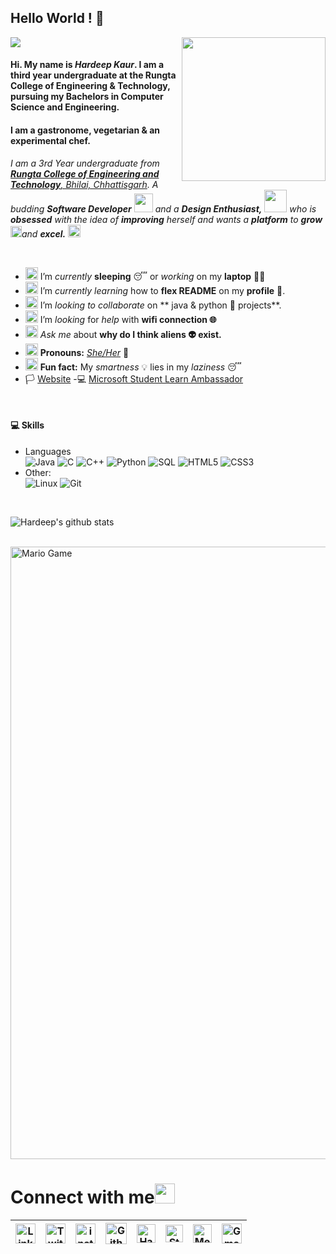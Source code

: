 ## Hello World ! 👋

![](https://komarev.com/ghpvc/?username=hardeep0598)
<img align='right' src="https://avatars3.githubusercontent.com/u/39173869?s=460&u=472808c26e312f404d7610f37bf7fd71ad84e843&v=4" width="230">

#### Hi. My name is *Hardeep Kaur*. I am a third year undergraduate at the Rungta College of Engineering & Technology, pursuing my Bachelors in Computer Science and Engineering.
#### I am a gastronome, vegetarian & an experimental chef.

<p>
  <em>
    I am a 3rd Year undergraduate from <a href="http://rungta.ac.in/"> <b>Rungta College of Engineering and Technology</b>, Bhilai, Chhattisgarh</a>.  
    A budding <b>Software Developer</b> <img src="https://github.com/hardeep0598/hardeep0598/blob/master/Developer.gif" width="30px"> and a <b>Design    Enthusiast,</b>&nbsp;<img src="https://github.com/hardeep0598/hardeep0598/blob/master/Designer.gif" width="36px">  who is <b>obsessed</b>
    with the idea of <b>improving</b> herself and wants a <b>platform</b> to 
    <b>grow</b> <img src="https://github.com/hardeep0598/hardeep0598/blob/master/Rocket.gif" width="18px">and 
    <b>excel.</b> <img src="https://github.com/hardeep0598/hardeep0598/blob/master/Medal.gif" width="20px">
  </em>  
</p>

<br>

- <img alt="GIF" src="https://github.com/hardeep0598/hardeep0598/blob/master/wave.gif" width="20vw" /> I’m *currently* **sleeping** 😴 or *working* on my **laptop** 👨‍💻
- <img alt="GIF" src="https://github.com/hardeep0598/hardeep0598/blob/master/gandalf_parrot.gif" width="20vw" /> I’m *currently learning* how to **flex README** on my **profile** 💪.
- <img alt="GIF" src="https://github.com/hardeep0598/hardeep0598/blob/master/headbang.gif" width="20vw" /> I’m *looking to collaborate* on ** java & python 🐍 projects**.
- <img alt="GIF" src="https://github.com/hardeep0598/hardeep0598/blob/master/hmm.gif" width="20vw" /> I’m *looking* for *help* with **wifi connection 🌐**
- <img alt="GIF" src="https://github.com/hardeep0598/hardeep0598/blob/master/happy.gif" width="20vw" /> *Ask me* about **why do I think aliens 👽 exist.**
- <img alt="GIF" src="https://github.com/hardeep0598/hardeep0598/blob/master/powerup.gif" width="20vw" /> **Pronouns:** [*She/Her*](https://pronoun.is/she) 🧔
- <img alt="GIF" src="https://github.com/hardeep0598/hardeep0598/blob/master/coin.gif" width="20vw" /> **Fun fact:** My *smartness* 💡 lies in my *laziness* 😴
- 🏳️‍ <a href="http://hardeepkaur.me">Website</a>
-💻 <a href="https://studentambassadors.microsoft.com/en-US/profile/64558"> Microsoft Student Learn Ambassador</a>

<br>

<h4> 💻 Skills</h4>
<ul>
<li>Languages<br>
  <!-- primary -->
  <img alt="Java" src="https://img.shields.io/badge/-Java-f89820?style=flat-square&logo=java&logoColor=white" />
  <img alt="C" src="https://img.shields.io/badge/-C-2c3e50?style=flat-square&logo=c&logoColor=white" />
  <img alt="C++" src="https://img.shields.io/badge/-C++-8e44ad?style=flat-square&logo=c%2B%2B&logoColor=white" />
  <img alt="Python" src="https://img.shields.io/badge/-Python-306998?style=flat-square&logo=python&logoColor=white" />
  <img alt="SQL" src="https://img.shields.io/badge/-SQL-E32934?style=flat-square&logo=mysql&logoColor=black&textColor=black" />
  <!-- web -->
  <img alt="HTML5" src="https://img.shields.io/badge/-HTML5-F16529?style=flat-square&logo=HTML5&logoColor=white" />
  <img alt="CSS3" src="https://img.shields.io/badge/-CSS3-264de4?style=flat-square&logo=CSS3&logoColor=white" />
</li>
<li>Other:<br>
  <img alt="Linux" src="https://img.shields.io/badge/-Linux-E95420?style=flat-square&logo=linux&logoColor=black&textColor=black" />
  <img alt="Git" src="https://img.shields.io/badge/-Git-e67e22?style=flat-square&logo=git&logoColor=white" />
</li>
</ul>

<br>

![Hardeep's github stats](https://github-readme-stats.vercel.app/api?username=hardeep0598&show_icons=true&hide_border=true)

<br>

<img src="https://github.com/hardeep0598/hardeep0598/blob/master/Mario_Gameplay.gif" alt="Mario Game" width="980">

<br>

# Connect with me<img src="https://github.com/hardeep0598/hardeep0598/blob/master/Handshake.gif" height="32px">



| [<img src="https://github.com/hardeep0598/hardeep0598/blob/master/Linkedin.svg" alt="Linkedin Logo" width="32">](https://www.linkedin.com/in/hardeepkaur0598/) | [<img src="https://github.com/hardeep0598/hardeep0598/blob/master/Twitter.svg" alt="Twitter Logo" width="32">](https://twitter.com/__Hardeepkaur__) | [<img src="https://github.com/hardeep0598/hardeep0598/blob/master/Instagram.svg" alt="instagram logo" width="32">](https://www.instagram.com/thedudethatcode/)| [<img src="https://cdn.svgporn.com/logos/github-icon.svg" alt="Github logo" width="34">](https://github.com/hardeep0598) | [<img src="https://github.com/hardeep0598/hardeep0598/blob/master/HackerRank.svg" alt="HackerRank Logo" width="30">](https://www.hackerrank.com/hardeepkaur_0598) | [<img src="https://cdn.svgporn.com/logos/stackoverflow-icon.svg" alt="Stackoverflow Logo" width="28">](https://stackoverflow.com/users/12828896/hardeep-kaur) | [<img src="https://cdn.svgporn.com/logos/medium.svg" alt="Medium Logo" width="30">](https://medium.com/@hardeepkaur.0598) | [<img src="https://github.com/hardeep0598/hardeep0598/blob/master/Gmail.svg" alt="Gmail logo" height="32">](mailto:hardeepkaur.0598@gmail.com)
|:---:|:---:|:---:|:---:|:---:|:---:|:---:|:---:|



<br>
<br>






<!--

![Dino](https://github.com/hardeep0598/hardeep0598/blob/master/Assets/dino.gif)

<a href="https://www.linkedin.com/in/hardeepkaur0598/">
    <img align="left" alt="Hardeep Kaur | Linkedin" width="24px" src="https://github.com/hardeep0598/hardeep0598/blob/master/Linkedin.svg" />
  </a> &nbsp;&nbsp;
  <a href="https://twitter.com/__Hardeepkaur__">
    <img align="left" alt="Hardeep Kaur | Twitter" width="26px" src="https://github.com/hardeep0598/hardeep0598/blob/master/Twitter.svg" />
  </a> &nbsp;&nbsp;
  <a href="https://www.instagram.com/__hardeep_kaur__/">
    <img align="left" alt="Hardeep Kaur | Instagram" width="24px" src="https://github.com/hardeep0598/hardeep0598/blob/master/Instagram.svg" />
  </a> &nbsp;&nbsp;
  <a href="mailto:hardeepkaur.0598@gmail.com">
    <img align="left" alt="Hardeep Kaur | Gmail" width="26px" src="https://github.com/hardeep0598/hardeep0598/blob/master/Gmail.svg" />
  </a>
  
  
  
| [<img src="https://github.com/hardeep0598/hardeep0598/blob/master/Linkedin.svg" alt="Hardeep Kaur | Linkedin" width="34">](https://www.linkedin.com/in/hardeepkaur0598/) | [<img src="https://github.com/hardeep0598/hardeep0598/blob/master/Assets/Instagram.svg" alt="instagram logo" width="24">](https://www.instagram.com/__hardeep_kaur__/) | [<img src="https://raw.githubusercontent.com/Delta456/Delta456/master/img/dev.png" alt="dev logo" width="24">](https://dev.to/delta456)| [<img src="https://raw.githubusercontent.com/Delta456/Delta456/master/img/deviant_art.jpg" alt="dev logo" width="24">](https://www.deviantart.com/delta2318) | [<img src="https://raw.githubusercontent.com/Delta456/Delta456/master/img/twitter.png" alt="twitter logo" width="34">](https://twitter.com/Delta2315) | [<img src="https://raw.githubusercontent.com/Delta456/Delta456/master/img/stack.svg" alt="stack logo" width="24">](https://stackoverflow.com/users/10053063/delta231) | [<img src="https://raw.githubusercontent.com/Delta456/Delta456/master/img/gitlab.png" alt="gitlab logo" width="24">](https://gitlab.com/Delta456) | [<img src="https://raw.githubusercontent.com/Delta456/Delta456/master/img/reddit.jpg" alt="reddit logo" width="24">](https://www.reddit.com/user/Delta231)
|---|---|---|---|---|---|---|---|





## 𝗠𝘆 𝗧𝗲𝗰𝗸 𝗦𝘁𝗮𝗰𝗸

<table>
  <tbody>
    <tr valign="top">
      <td width="25%" align="center">
        <span>𝗛𝗧𝗠𝗟𝟱</span><br><br><br>
        <img height="64px" src="https://cdn.svgporn.com/logos/html-5.svg">
      </td>
      <td width="25%" align="center">
        <span>𝗖𝗦𝗦𝟯</span><br><br><br>
        <img height="64px" src="https://cdn.svgporn.com/logos/css-3.svg">
      </td>
      <td width="25%" align="center">
        <span>𝗝𝗮𝘃𝗮𝗦𝗰𝗿𝗶𝗽𝘁</span><br><br><br>
        <img height="64px" src="https://cdn.svgporn.com/logos/javascript.svg">
      </td>
      <td width="25%" align="center">
        <span>𝗩𝘂𝗲</span><br><br><br>
        <img height="64px" src="https://cdn.svgporn.com/logos/vue.svg">
      </td>
    </tr>
    <tr valign="top">
      <td width="25%" align="center">
        <span>𝗪𝗲𝗯𝗽𝗮𝗰𝗸</span><br><br><br>
        <img height="64px" src="https://cdn.svgporn.com/logos/webpack.svg">
      </td>
      <td width="25%" align="center">
        <span>𝗘𝘀𝗹𝗶𝗻𝘁</span><br><br><br>
        <img height="64px" src="https://cdn.svgporn.com/logos/eslint.svg">
      </td>
      <td width="25%" align="center">
        <span>𝗚𝗶𝘁</span><br><br><br>
        <img height="64px" src="https://cdn.svgporn.com/logos/git-icon.svg">
      </td>
      <td width="25%" align="center">
        <span>𝗩𝗦 𝗖𝗼𝗱𝗲</span><br><br><br>
        <img height="64px" src="https://cdn.svgporn.com/logos/visual-studio-code.svg">
      </td>
    </tr>
    <tr valign="top">
      <td width="25%" align="center">
        <span>𝗟𝗲𝘀𝘀</span><br><br><br>
        <img height="64px" src="https://cdn.svgporn.com/logos/less.svg">
      </td>
      <td width="25%" align="center">
        <span>𝗦𝗮𝘀𝘀/𝗦𝗖𝗦𝗦</span><br><br><br>
        <img height="64px" src="https://cdn.svgporn.com/logos/sass.svg">
      </td>
      <td width="25%" align="center">
        <span>𝗧𝗮𝗶𝗹𝘄𝗶𝗻𝗱𝗖𝘀𝘀</span><br><br><br>
        <img height="64px" src="https://cdn.svgporn.com/logos/tailwindcss-icon.svg">
      </td>
      <td width="25%" align="center">
        <span>𝗡𝗲𝘁𝗹𝗶𝗳𝘆</span><br><br><br>
        <img height="64px" src="https://cdn.svgporn.com/logos/netlify.svg">
      </td>
    </tr>
  </tbody>
</table>


![visitors](https://visitor-badge.laobi.icu/badge?page_id=hardeep0598)

-->
